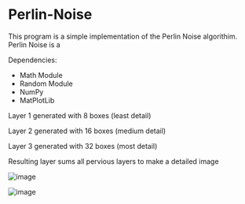 # Perlin-Noise

This program is a simple implementation of the Perlin Noise algorithim. Perlin Noise is a 


Dependencies:
  - Math Module
  - Random Module
  - NumPy
  - MatPlotLib

Layer 1 generated with 8 boxes (least detail)

Layer 2 generated with 16 boxes (medium detail)

Layer 3 generated with 32 boxes (most detail)

Resulting layer sums all pervious layers to make a detailed image

![image](https://user-images.githubusercontent.com/85080576/147283377-c369e4a5-087d-4200-8dc5-4069851f29ce.png)

![image](https://user-images.githubusercontent.com/85080576/147283513-83b94222-adfa-4e43-9499-dcdb39bf4bb1.png)
